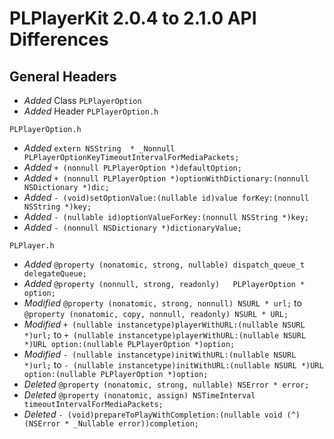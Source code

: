 # PLPlayerKit 2.0.4 to 2.1.0 API Differences

## General Headers

- *Added* Class `PLPlayerOption`
- *Added* Header `PLPlayerOption.h`

```
PLPlayerOption.h
```
- *Added* `extern NSString  * _Nonnull PLPlayerOptionKeyTimeoutIntervalForMediaPackets;`
- *Added* `+ (nonnull PLPlayerOption *)defaultOption;`
- *Added* `+ (nonnull PLPlayerOption *)optionWithDictionary:(nonnull NSDictionary *)dic;`
- *Added* `- (void)setOptionValue:(nullable id)value forKey:(nonnull NSString *)key;`
- *Added* `- (nullable id)optionValueForKey:(nonnull NSString *)key;`
- *Added* `- (nonnull NSDictionary *)dictionaryValue;`

```
PLPlayer.h
```
- *Added* `@property (nonatomic, strong, nullable) dispatch_queue_t delegateQueue;`
- *Added* `@property (nonnull, strong, readonly)   PLPlayerOption * option;`
- *Modified* `@property (nonatomic, strong, nonnull) NSURL * url;` to `@property (nonatomic, copy, nonnull, readonly) NSURL * URL;`
- *Modified* `+ (nullable instancetype)playerWithURL:(nullable NSURL *)url;` to `+ (nullable instancetype)playerWithURL:(nullable NSURL *)URL option:(nullable PLPlayerOption *)option;`
- *Modified* `- (nullable instancetype)initWithURL:(nullable NSURL *)url;` to `- (nullable instancetype)initWithURL:(nullable NSURL *)URL option:(nullable PLPlayerOption *)option;`
- *Deleted* `@property (nonatomic, strong, nullable) NSError * error;`
- *Deleted* `@property (nonatomic, assign) NSTimeInterval timeoutIntervalForMediaPackets;`
- *Deleted* `- (void)prepareToPlayWithCompletion:(nullable void (^)(NSError * _Nullable error))completion;`
